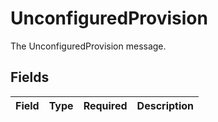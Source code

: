 # UnconfiguredProvision

The UnconfiguredProvision message.


## Fields

| Field       | Type        | Required    | Description |
| ----------- | ----------- | ----------- | ----------- |